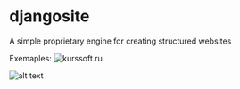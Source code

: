 # djangosite 

A simple proprietary engine for creating structured websites

Exemaples: ![kurssoft.ru](https://kurssoft.ru "kurssoft.ru")

![alt text](/djangosite/mysite/static/screen/2020-02-25_114105.png "Описание будет тут")
